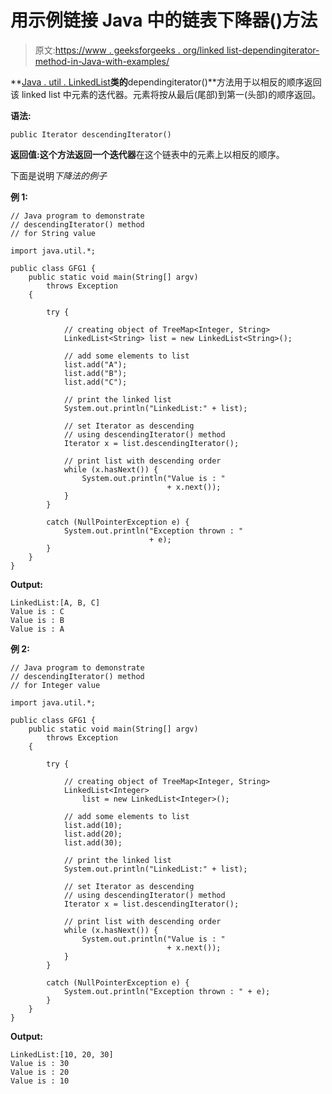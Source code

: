 # 用示例链接 Java 中的链表下降器()方法

> 原文:[https://www . geeksforgeeks . org/linked list-dependingiterator-method-in-Java-with-examples/](https://www.geeksforgeeks.org/linkedlist-descendingiterator-method-in-java-with-examples/)

**[Java . util . LinkedList](https://www.geeksforgeeks.org/linked-list-in-java/)**类的**dependingiterator()**方法用于以相反的顺序返回该 linked list 中元素的迭代器。元素将按从最后(尾部)到第一(头部)的顺序返回。

**语法:**

```
public Iterator descendingIterator()
```

**返回值:**这个方法返回一个**迭代器**在这个链表中的元素上以相反的顺序。

下面是说明*下降法的例子*

**例 1:**

```
// Java program to demonstrate
// descendingIterator() method
// for String value

import java.util.*;

public class GFG1 {
    public static void main(String[] argv)
        throws Exception
    {

        try {

            // creating object of TreeMap<Integer, String>
            LinkedList<String> list = new LinkedList<String>();

            // add some elements to list
            list.add("A");
            list.add("B");
            list.add("C");

            // print the linked list
            System.out.println("LinkedList:" + list);

            // set Iterator as descending
            // using descendingIterator() method
            Iterator x = list.descendingIterator();

            // print list with descending order
            while (x.hasNext()) {
                System.out.println("Value is : "
                                   + x.next());
            }
        }

        catch (NullPointerException e) {
            System.out.println("Exception thrown : "
                               + e);
        }
    }
}
```

**Output:**

```
LinkedList:[A, B, C]
Value is : C
Value is : B
Value is : A

```

**例 2:**

```
// Java program to demonstrate
// descendingIterator() method
// for Integer value

import java.util.*;

public class GFG1 {
    public static void main(String[] argv)
        throws Exception
    {

        try {

            // creating object of TreeMap<Integer, String>
            LinkedList<Integer>
                list = new LinkedList<Integer>();

            // add some elements to list
            list.add(10);
            list.add(20);
            list.add(30);

            // print the linked list
            System.out.println("LinkedList:" + list);

            // set Iterator as descending
            // using descendingIterator() method
            Iterator x = list.descendingIterator();

            // print list with descending order
            while (x.hasNext()) {
                System.out.println("Value is : "
                                   + x.next());
            }
        }

        catch (NullPointerException e) {
            System.out.println("Exception thrown : " + e);
        }
    }
}
```

**Output:**

```
LinkedList:[10, 20, 30]
Value is : 30
Value is : 20
Value is : 10

```
